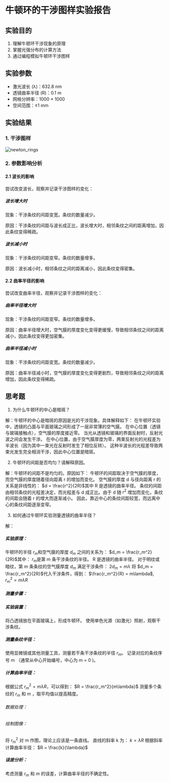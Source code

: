 # 牛顿环的干涉图样实验报告

## 实验目的
1. 理解牛顿环干涉现象的原理
2. 掌握光强分布的计算方法
3. 通过编程模拟牛顿环干涉图样

## 实验参数
- 激光波长 (λ)：632.8 nm
- 透镜曲率半径 (R)：0.1 m
- 网格分辨率：1000 × 1000
- 空间范围：±1 mm

## 实验结果

### 1. 干涉图样
![newton_rings](https://github.com/user-attachments/assets/674dbb97-daea-4d8d-9754-384fd24dda6f)


### 2. 参数影响分析
#### 2.1 波长的影响
尝试改变波长，观察并记录干涉图样的变化：
##### 波长增大时
现象：干涉条纹的间距变宽。条纹的数量减少。

原因：干涉条纹的间距与波长成正比，波长增大时，相邻条纹之间的距离增加，因此条纹变得稀疏。

##### 波长减小时
现象：干涉条纹的间距变窄。条纹的数量增多。

原因：波长减小时，相邻条纹之间的距离减小，因此条纹变得密集。

#### 2.2 曲率半径的影响
尝试改变曲率半径，观察并记录干涉图样的变化：
##### 曲率半径增大时
现象：干涉条纹的间距变窄。条纹的数量增多。

原因：曲率半径增大时，空气膜的厚度变化变得更缓慢，导致相邻条纹之间的距离减小，因此条纹变得更加密集。
##### 曲率半径减小时
现象：干涉条纹的间距变宽。条纹的数量减少。

原因：曲率半径减小时，空气膜的厚度变化变得更剧烈，导致相邻条纹之间的距离增加，因此条纹变得稀疏。


## 思考题
1. 为什么牛顿环的中心是暗斑？

解：牛顿环的中心是暗斑的原因是光的干涉现象。具体解释如下：
在牛顿环实验中，透镜的凸面与平面玻璃之间形成了一层非常薄的空气膜。
在中心位置（透镜与玻璃接触点），空气膜的厚度接近零。
当光从透镜和玻璃的界面反射时，反射光波之间会发生干涉。
在中心位置，由于空气膜厚度为零，两束反射光的光程差为半波长（因为其中一束光在反射时发生了相位反转）。
这种半波长的光程差导致两束光发生完全相消干涉，因此中心位置是暗斑。

2. 牛顿环的间距是否均匀？请解释原因。
   
解：牛顿环的间距不是均匀的。原因如下：
牛顿环的间距取决于空气膜的厚度，而空气膜的厚度随着径向距离  r  的增加而变化。
空气膜的厚度  d  与径向距离   r  的关系是非线性的： $d = \frac{r^2}{2R}$其中  R  是透镜的曲率半径。
条纹的间距由相邻条纹的光程差决定，而光程差与  d  成正比。由于  d  随 $r^2$ 增加而变化，条纹的间距会随着 r  的增大而逐渐减小。
因此，靠近中心的条纹间距较宽，而远离中心的条纹间距逐渐变窄。

3. 如何通过牛顿环实验测量透镜的曲率半径？
   
解：
##### 实验原理：
牛顿环的半径 $r_m$和空气膜的厚度 $d_m$ 之间的关系为： $d_m = \frac{r_m^2}{2R}$其中：
$r_m$是第  m  条干涉条纹的半径。
 R  是透镜的曲率半径。
对于明纹或暗纹，第  m  条条纹的空气膜厚度 $d_m$ 满足干涉条件：  $2d_m = m\lambda$ 将 $d_m = \frac{r_m^2}{2R}$代入干涉条件，得到： $\frac{r_m^2}{R} = m\lambda$, $r_m^2 = m\lambda R$
##### 测量步骤：
  ##### 实验装置：
将凸透镜放在平面玻璃上，形成牛顿环。
使用单色光源（如激光）照射，观察干涉条纹。
  ##### 测量条纹半径：
使用显微镜或其他测量工具，测量若干条干涉条纹的半径 $r_m$。
记录对应的条纹序号  m （通常从中心开始编号，中心为 m = 0 )。
  ##### 计算曲率半径：
根据公式 $r_m^2 = m\lambda R$，可以得到： $R = \frac{r_m^2}{m\lambda}$
测量多个条纹的 $r_m$ 和  m ，取平均值以提高精度。
###### 数据处理：
  ###### 绘制图像：
将 $r_m^2$ 对  m  作图，理论上应该是一条直线。
直线的斜率  k  为： $k = \lambda R$
根据斜率计算曲率半径： $R = \frac{k}{\lambda}$
  ##### 误差分析：
考虑测量 $r_m$ 和 $m$ 的误差，计算曲率半径的不确定性。

